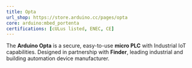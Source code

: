 ```yaml
---
title: Opta
url_shop: https://store.arduino.cc/pages/opta
core: arduino:mbed_portenta
certifications: [cULus listed, ENEC, CE]
---
```


The **Arduino Opta** is a secure, easy-to-use **micro PLC** with Industrial IoT capabilities. Designed in partnership with **Finder**, leading industrial and building automation device manufacturer.
